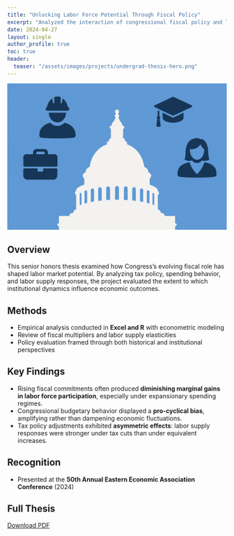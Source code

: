 ```yaml
---
title: "Unlocking Labor Force Potential Through Fiscal Policy"
excerpt: "Analyzed the interaction of congressional fiscal policy and labor market outcomes. Presented at the 50th Annual Eastern Economic Association Conference."
date: 2024-04-27
layout: single
author_profile: true
toc: true
header:
  teaser: "/assets/images/projects/undergrad-thesis-hero.png"
---
```

![](/assets/images/projects/undergrad-thesis-hero.png)
## Overview
This senior honors thesis examined how Congress’s evolving fiscal role has shaped labor market potential. By analyzing tax policy, spending behavior, and labor supply responses, the project evaluated the extent to which institutional dynamics influence economic outcomes. 

## Methods
- Empirical analysis conducted in **Excel and R** with econometric modeling  
- Review of fiscal multipliers and labor supply elasticities  
- Policy evaluation framed through both historical and institutional perspectives  

## Key Findings
- Rising fiscal commitments often produced **diminishing marginal gains in labor force participation**, especially under expansionary spending regimes.  
- Congressional budgetary behavior displayed a **pro-cyclical bias**, amplifying rather than dampening economic fluctuations.  
- Tax policy adjustments exhibited **asymmetric effects**: labor supply responses were stronger under tax cuts than under equivalent increases.  

## Recognition
- Presented at the **50th Annual Eastern Economic Association Conference** (2024)  

## Full Thesis
[Download PDF](assets/docs/Undergraduate-Thesis.pdf)
